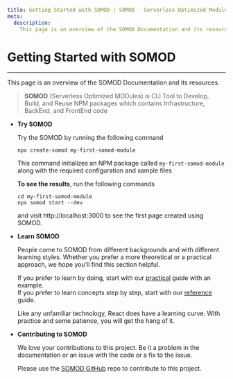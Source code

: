 ```YAML
title: Getting Started with SOMOD | SOMOD - Serverless Optimized Modules
meta:
  description:
    This page is an overview of the SOMOD Documentation and its resources.
```

# Getting Started with SOMOD

---

This page is an overview of the SOMOD Documentation and its resources.

> **SOMOD** (Serverless Optimized MODules) is CLI Tool to Develop, Build, and Reuse NPM packages which contains Infrastructure, BackEnd, and FrontEnd code

- **Try SOMOD**

  Try the SOMOD by running the following command

  ```
  npx create-somod my-first-somod-module
  ```

  This command initializes an NPM package called `my-first-somod-module` along with the required configuration and sample files

  **To see the results**, run the following commands

  ```
  cd my-first-somod-module
  npx somod start --dev
  ```

  and visit http://localhost:3000 to see the first page created using SOMOD.

- **Learn SOMOD**

  People come to SOMOD from different backgrounds and with different learning styles. Whether you prefer a more theoretical or a practical approach, we hope you’ll find this section helpful.

  If you prefer to learn by doing, start with our [practical](/getting-started/setup) guide with an example.  
  If you prefer to learn concepts step by step, start with our [reference](/reference) guide.

  Like any unfamiliar technology, React does have a learning curve. With practice and some patience, you will get the hang of it.

- **Contributing to SOMOD**

  We love your contributions to this project. Be it a problem in the documentation or an issue with the code or a fix to the issue.

  Please use the [SOMOD GitHub](https://github.com/somod-dev/somod) repo to contribute to this project.
